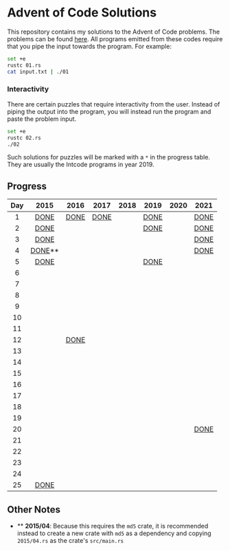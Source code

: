 # Advent of Code Solutions

This repository contains my solutions to the Advent of Code problems. The problems can be found [here](https://adventofcode.com/2015/events). All programs emitted from these codes require that you pipe the input towards the program. For example:

```bash
set +e
rustc 01.rs
cat input.txt | ./01
```

### Interactivity

There are certain puzzles that require interactivity from the user. Instead of piping the output into the program, you will instead run the program and paste the problem input.

```bash
set +e
rustc 02.rs
./02
```

Such solutions for puzzles will be marked with a `*` in the progress table. They are usually the Intcode programs in year 2019.

## Progress

| Day |         2015             |         2016         |         2017         |         2018         |          2019         |         2020         |         2021         |
|:---:|:------------------------:|:--------------------:|:--------------------:|:--------------------:|:---------------------:|:--------------------:|:--------------------:|
|  1  | [DONE](./2015/01.rs)     | [DONE](./2016/01.rs) | [DONE](./2017/01.rs) |                      | [DONE](./2019/01.rs)  |                      | [DONE](./2021/01.rs) |
|  2  | [DONE](./2015/02.rs)     |                      |                      |                      | [DONE](./2019/02.rs)  |                      | [DONE](./2021/02.rs) |
|  3  | [DONE](./2015/03.rs)     |                      |                      |                      |                       |                      | [DONE](./2021/03.rs) |
|  4  | [DONE](./2015/04.rs)\*\* |                      |                      |                      |                       |                      | [DONE](./2021/04.rs) |
|  5  | [DONE](./2015/05.rs)     |                      |                      |                      | [DONE](./2019/05.rs)  |                      |                      |
|  6  |                          |                      |                      |                      |                       |                      |                      |
|  7  |                          |                      |                      |                      |                       |                      |                      |
|  8  |                          |                      |                      |                      |                       |                      |                      |
|  9  |                          |                      |                      |                      |                       |                      |                      |
| 10  |                          |                      |                      |                      |                       |                      |                      |
| 11  |                          |                      |                      |                      |                       |                      |                      |
| 12  |                          | [DONE](./2016/12.rs) |                      |                      |                       |                      |                      |
| 13  |                          |                      |                      |                      |                       |                      |                      |
| 14  |                          |                      |                      |                      |                       |                      |                      |
| 15  |                          |                      |                      |                      |                       |                      |                      |
| 16  |                          |                      |                      |                      |                       |                      |                      |
| 17  |                          |                      |                      |                      |                       |                      |                      |
| 18  |                          |                      |                      |                      |                       |                      |                      |
| 19  |                          |                      |                      |                      |                       |                      |                      |
| 20  |                          |                      |                      |                      |                       |                      | [DONE](./2021/20.rs) |
| 21  |                          |                      |                      |                      |                       |                      |                      |
| 22  |                          |                      |                      |                      |                       |                      |                      |
| 23  |                          |                      |                      |                      |                       |                      |                      |
| 24  |                          |                      |                      |                      |                       |                      |                      |
| 25  | [DONE](./2015/25.rs)     |                      |                      |                      |                       |                      |                      |

## Other Notes

- \*\* **2015/04**: Because this requires the `md5` crate, it is recommended instead to create a new crate with `md5` as a dependency and copying `2015/04.rs` as the crate's `src/main.rs`
